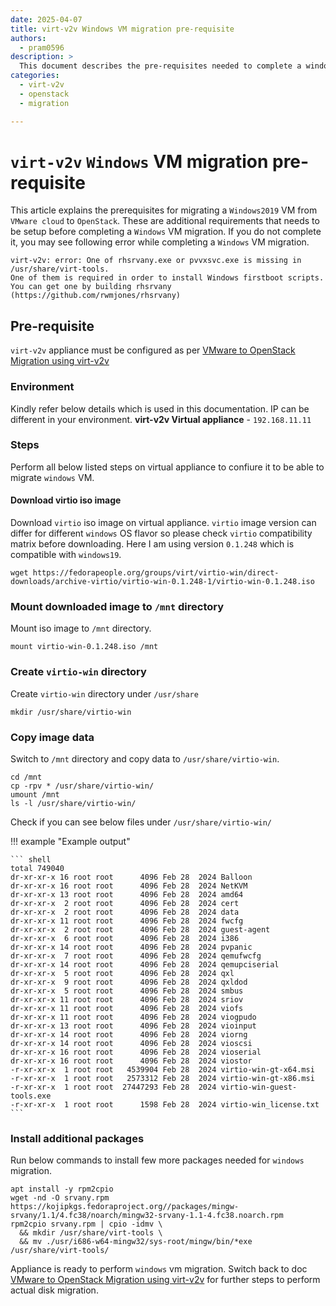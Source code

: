 ```yaml
---
date: 2025-04-07
title: virt-v2v Windows VM migration pre-requisite
authors:
  - pram0596
description: >
  This document describes the pre-requisites needed to complete a windows VM machine migration from VMware cloud to OpenStack.
categories:
  - virt-v2v
  - openstack
  - migration

---
```


# `virt-v2v` `Windows` VM migration pre-requisite

This article explains the prerequisites for migrating a `Windows2019` VM from `VMware cloud` to `OpenStack`. These are additional requirements that needs to be setup before completing a `Windows` VM migration. If you do not complete it, you may see following error while completing a `Windows` VM migration.

<!-- more -->

``` shell
virt-v2v: error: One of rhsrvany.exe or pvvxsvc.exe is missing in /usr/share/virt-tools.
One of them is required in order to install Windows firstboot scripts.
You can get one by building rhsrvany (https://github.com/rwmjones/rhsrvany)
```

## Pre-requisite

`virt-v2v` appliance must be configured as per [VMware to OpenStack Migration using virt-v2v](https://blog.rackspacecloud.com/blog/2025/04/01/vmware_to_openstack_migration_using_virt-v2v/)

### Environment

Kindly refer below details which is used in this documentation. IP can be different in your environment. **virt-v2v Virtual appliance** - `192.168.11.11`

### Steps

Perform all below listed steps on virtual appliance to confiure it to be able to migrate `windows` VM.

#### Download virtio iso image

Download `virtio` iso image on virtual appliance. `virtio` image version can differ for different `windows` OS
flavor so please check `virtio` compatibility matrix before downloading. Here I am using version `0.1.248` which
is compatible with `windows19`.

``` shell
wget https://fedorapeople.org/groups/virt/virtio-win/direct-downloads/archive-virtio/virtio-win-0.1.248-1/virtio-win-0.1.248.iso
```

### Mount downloaded image to `/mnt` directory

Mount iso image to `/mnt` directory.

``` shell
mount virtio-win-0.1.248.iso /mnt
```

### Create `virtio-win` directory

Create `virtio-win` directory under `/usr/share`

``` shell
mkdir /usr/share/virtio-win
```

### Copy image data

Switch to `/mnt` directory and copy data to `/usr/share/virtio-win`.

``` shell
cd /mnt
cp -rpv * /usr/share/virtio-win/
umount /mnt
ls -l /usr/share/virtio-win/
```

Check if you can see below files under `/usr/share/virtio-win/`

!!! example "Example output"

    ``` shell
    total 749040
    dr-xr-xr-x 16 root root      4096 Feb 28  2024 Balloon
    dr-xr-xr-x 16 root root      4096 Feb 28  2024 NetKVM
    dr-xr-xr-x 13 root root      4096 Feb 28  2024 amd64
    dr-xr-xr-x  2 root root      4096 Feb 28  2024 cert
    dr-xr-xr-x  2 root root      4096 Feb 28  2024 data
    dr-xr-xr-x 11 root root      4096 Feb 28  2024 fwcfg
    dr-xr-xr-x  2 root root      4096 Feb 28  2024 guest-agent
    dr-xr-xr-x  6 root root      4096 Feb 28  2024 i386
    dr-xr-xr-x 14 root root      4096 Feb 28  2024 pvpanic
    dr-xr-xr-x  7 root root      4096 Feb 28  2024 qemufwcfg
    dr-xr-xr-x 14 root root      4096 Feb 28  2024 qemupciserial
    dr-xr-xr-x  5 root root      4096 Feb 28  2024 qxl
    dr-xr-xr-x  9 root root      4096 Feb 28  2024 qxldod
    dr-xr-xr-x  5 root root      4096 Feb 28  2024 smbus
    dr-xr-xr-x 11 root root      4096 Feb 28  2024 sriov
    dr-xr-xr-x 11 root root      4096 Feb 28  2024 viofs
    dr-xr-xr-x 11 root root      4096 Feb 28  2024 viogpudo
    dr-xr-xr-x 13 root root      4096 Feb 28  2024 vioinput
    dr-xr-xr-x 14 root root      4096 Feb 28  2024 viorng
    dr-xr-xr-x 14 root root      4096 Feb 28  2024 vioscsi
    dr-xr-xr-x 16 root root      4096 Feb 28  2024 vioserial
    dr-xr-xr-x 16 root root      4096 Feb 28  2024 viostor
    -r-xr-xr-x  1 root root   4539904 Feb 28  2024 virtio-win-gt-x64.msi
    -r-xr-xr-x  1 root root   2573312 Feb 28  2024 virtio-win-gt-x86.msi
    -r-xr-xr-x  1 root root  27447293 Feb 28  2024 virtio-win-guest-tools.exe
    -r-xr-xr-x  1 root root      1598 Feb 28  2024 virtio-win_license.txt
    ```

### Install additional packages

Run below commands to install few more packages needed for `windows` migration.

``` shell
apt install -y rpm2cpio
wget -nd -O srvany.rpm https://kojipkgs.fedoraproject.org//packages/mingw-srvany/1.1/4.fc38/noarch/mingw32-srvany-1.1-4.fc38.noarch.rpm
rpm2cpio srvany.rpm | cpio -idmv \
  && mkdir /usr/share/virt-tools \
  && mv ./usr/i686-w64-mingw32/sys-root/mingw/bin/*exe /usr/share/virt-tools/
```

Appliance is ready to perform `windows` vm migration. Switch back to doc
[VMware to OpenStack Migration using virt-v2v](https://blog.rackspacecloud.com/blog/2025/04/01/vmware_to_openstack_migration_using_virt-v2v/)
for further steps to perform actual disk migration.
